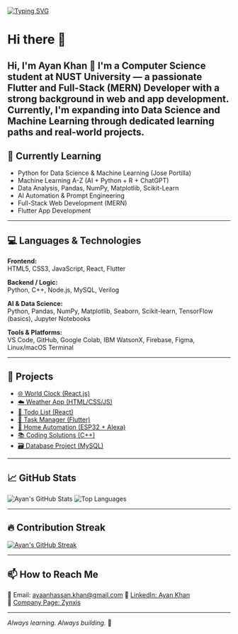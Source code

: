 <a href="https://git.io/typing-svg"><img src="https://readme-typing-svg.demolab.com?font=Fira+Code&weight=600&pause=1000&color=00F71E&width=435&lines=Passionate+Full-Stack+Web+Developer;AI+Automation+Learner;Flutter+Developer;Python+%26+Data+Science+Enthusiast" alt="Typing SVG" /></a>

# Hi there 👋

Hi, I'm Ayan Khan 👋
I'm a Computer Science student at NUST University — a passionate Flutter and Full-Stack (MERN) Developer with a strong background in web and app development.
Currently, I'm expanding into Data Science and Machine Learning through dedicated learning paths and real-world projects.
---

## 🧠 **Currently Learning**
- Python for Data Science & Machine Learning (Jose Portilla)
- Machine Learning A-Z (AI + Python + R + ChatGPT)
- Data Analysis, Pandas, NumPy, Matplotlib, Scikit-Learn
- AI Automation & Prompt Engineering
- Full-Stack Web Development (MERN)
- Flutter App Development

---

## 💻 **Languages & Technologies**
**Frontend:**  
HTML5, CSS3, JavaScript, React, Flutter  

**Backend / Logic:**  
Python, C++, Node.js, MySQL, Verilog

**AI & Data Science:**  
Python, Pandas, NumPy, Matplotlib, Seaborn, Scikit-learn, TensorFlow (basics), Jupyter Notebooks  

**Tools & Platforms:**  
VS Code, GitHub, Google Colab, IBM WatsonX, Firebase, Figma, Linux/macOS Terminal

---

## 🚀 **Projects**
- [🌐 World Clock (React.js)](https://github.com/Ayankhann00/world-clock-project)  
- [☁️ Weather App (HTML/CSS/JS)](https://github.com/Ayankhann00/weather-app)  
- [📝 Todo List (React)](https://github.com/Ayankhann00/todo-list)  
- [📲 Task Manager (Flutter)](https://github.com/Ayankhann00/task-management-app)  
- [🧠 Home Automation (ESP32 + Alexa)](https://github.com/Ayankhann00/home-automation-system)  
- [📚 Coding Solutions (C++)](https://github.com/Ayankhann00/coding-solutions)  
- [🗃️ Database Project (MySQL)](https://github.com/Ayankhann00/database-project)

---

## 📈 **GitHub Stats**
![Ayan's GitHub Stats](https://github-readme-stats.vercel.app/api?username=Ayankhann00&show_icons=true&theme=radical&count_private=true)
![Top Languages](https://github-readme-stats.vercel.app/api/top-langs/?username=Ayankhann00&layout=compact&theme=radical)

---

## 🔥 **Contribution Streak**
[![Ayan's GitHub Streak](https://github-readme-streak-stats.herokuapp.com/?user=Ayankhann00&theme=radical)](https://git.io/streak-stats)

---

## 📫 **How to Reach Me**
📧 Email: ayaanhassan.khan@gmail.com 
🔗 [LinkedIn: Ayan Khan](https://www.linkedin.com/in/ayan-khan/)  
🏢 [Company Page: Zynxis](https://www.linkedin.com/company/zynexx/)

---

_Always learning. Always building._ 🔁

